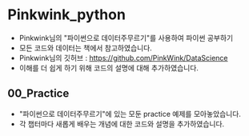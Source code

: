 # Pinkwink_python

 - Pinkwink님의 "파이썬으로 데이터주무르기"를 사용하여 파이썬 공부하기
 - 모든 코드와 데이터는 책에서 참고하였습니다. 
 - Pinkwink님의 깃허브 : https://github.com/PinkWink/DataScience
 - 이해를 더 쉽게 하기 위해 코드의 설명에 대해 추가하였습니다. 

## 00_Practice
 - "파이썬으로 데이터주무르기"에 있는 모둔 practice 예제를 모아놓았습니다.
 - 각 챕터마다 새롭게 배우는 개념에 대한 코드와 설명을 추가하였습니다.
